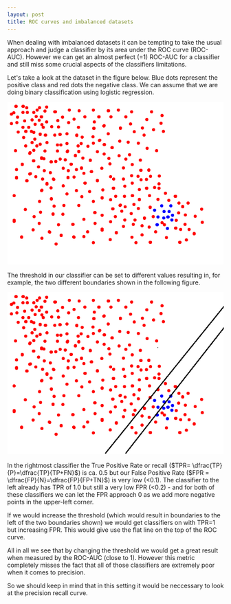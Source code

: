 ```yaml
---
layout: post
title: ROC curves and imbalanced datasets
---
```


When dealing with imbalanced datasets it can be tempting to take the usual approach and judge a classifier by its area under the ROC curve (ROC-AUC). However we can get an almost perfect (=1) ROC-AUC for a classifier and still miss some crucial aspects of the classifiers limitations. 

Let's take a look at the dataset in the figure below. Blue dots represent the positive class and red dots the negative class. We can assume that we are doing binary classification using logistic regression. 

![imbalanced dataset and boundaries](/images/imbalanced_DS.png)


The threshold in our classifier can be set to different values resulting in, for example, the two different boundaries shown in the following figure. 

![imbalanced dataset and boundaries](/images/imbalanced_DS_boundaries2.png)


In the rightmost classifier the True Positive Rate or recall ($TPR= \dfrac{TP}{P}=\dfrac{TP}{TP+FN}$) is ca. 0.5 but our False Positive Rate ($FPR = \dfrac{FP}{N}=\dfrac{FP}{FP+TN}$) is very low (<0.1). 
The classifier to the left already has TPR of 1.0 but still a very low FPR (<0.2) - and for both of these classifiers we can let the FPR approach 0 as we add more negative points in the upper-left corner. 

If we would increase the threshold (which would result in boundaries to the left of the two boundaries shown) we would get classifiers on with TPR=1 but increasing FPR. This would give use the flat line on the top of the ROC curve.


All in all we see that by changing the threshold we would get a great result when measured by the ROC-AUC (close to 1). However this metric completely misses the fact that all of those classifiers are extremely poor when it comes to precision.

So we should keep in mind that in this setting it would be neccessary to look at the precision recall curve.

